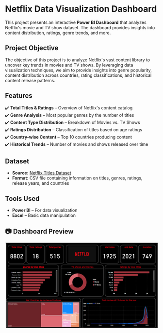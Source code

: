 # Netflix Data Visualization Dashboard  

This project presents an interactive **Power BI Dashboard** that analyzes Netflix's movie and TV show dataset. The dashboard provides insights into content distribution, ratings, genre trends, and more.  

## Project Objective  
The objective of this project is to analyze Netflix's vast content library to uncover key trends in movies and TV shows. By leveraging data visualization techniques, we aim to provide insights into genre popularity, content distribution across countries, rating classifications, and historical content release patterns.

## Features  
✔️ **Total Titles & Ratings** – Overview of Netflix's content catalog  
✔️ **Genre Analysis** – Most popular genres by the number of titles  
✔️ **Content Type Distribution** – Breakdown of Movies vs. TV Shows  
✔️ **Ratings Distribution** – Classification of titles based on age ratings  
✔️ **Country-wise Content** – Top 10 countries producing content  
✔️ **Historical Trends** – Number of movies and shows released over time  

##  Dataset  
- **Source:** [Netflix Titles Dataset](https://www.kaggle.com/datasets/shivamb/netflix-shows)  
- **Format:** CSV file containing information on titles, genres, ratings, release years, and countries  

## Tools Used  
- **Power BI** – For data visualization  
- **Excel** – Basic data manipulation  

## 📷 Dashboard Preview  
![Netflix Dashboard](https://github.com/Sneha-giri-2002/Netflix-Movies-and-TV-Show/blob/main/Netflix.png)

